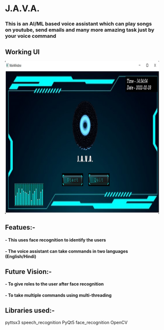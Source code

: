 # J.A.V.A.
### This is an AI/ML based voice assistant which can play songs on youtube, send emails and many more amazing task just by your voice command  <br/> 

Working UI
-------
<img src ="ui.jpg" height = "500" width = "1000"> <br/>

## Featues:-
#### - This uses face recognition to identify the users
#### - The voice assistant can take commands in two languages (English/Hindi)


## Future Vision:-
#### - To give roles to the user after face recognition
#### - To take multiple commands using multi-threading


## Libraries used:-
pyttsx3
speech_recognition
PyQt5
face_recognition
OpenCV
